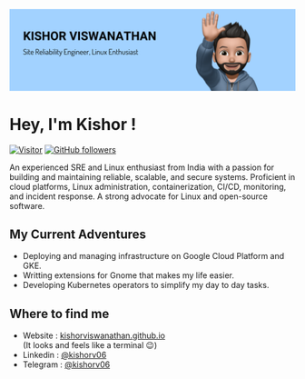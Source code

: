 ![Cover Picture](./cover.png)
# Hey, I'm Kishor !
[![Visitor](https://visitor-badge.laobi.icu/badge?page_id=kishorviswanathan.kishorviswanathan)](https://github.com/kishorviswanathan)
[![GitHub followers](https://img.shields.io/github/followers/kishorviswanathan.svg?style=social&label=Follow)](https://github.com/kishorviswanathan?tab=followers)

An experienced SRE and Linux enthusiast from India with a passion for building and maintaining reliable, scalable, and secure systems. Proficient in cloud platforms, Linux administration, containerization, CI/CD, monitoring, and incident response. A strong advocate for Linux and open-source software.

## My Current Adventures
* Deploying and managing infrastructure on Google Cloud Platform and GKE.
* Writting extensions for Gnome that makes my life easier.
* Developing Kubernetes operators to simplify my day to day tasks.

## Where to find me
* Website : [kishorviswanathan.github.io](https://kishorviswanathan.github.io/)  
(It looks and feels like a terminal 😉)
* Linkedin : [@kishorv06](https://www.linkedin.com/in/kishorv06)
* Telegram : [@kishorv06](https://t.me/kishorv06)
